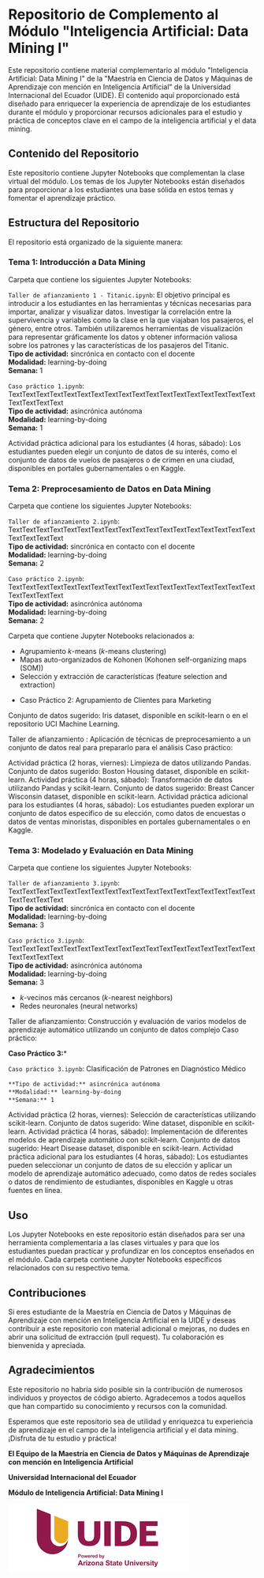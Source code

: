# Repositorio de Complemento al Módulo "Inteligencia Artificial: Data Mining I"

Este repositorio contiene material complementario al módulo "Inteligencia Artificial: Data Mining I" de la "Maestría en Ciencia de Datos y Máquinas de Aprendizaje con mención en Inteligencia Artificial" de la Universidad Internacional del Ecuador (UIDE). El contenido aquí proporcionado está diseñado para enriquecer la experiencia de aprendizaje de los estudiantes durante el módulo y proporcionar recursos adicionales para el estudio y práctica de conceptos clave en el campo de la inteligencia artificial y el data mining.

## Contenido del Repositorio

Este repositorio contiene Jupyter Notebooks que complementan la clase virtual del módulo. Los temas de los Jupyter Notebooks están diseñados para proporcionar a los estudiantes una base sólida en estos temas y fomentar el aprendizaje práctico.

## Estructura del Repositorio

El repositorio está organizado de la siguiente manera:

### **Tema 1: Introducción a Data Mining**  
Carpeta que contiene los siguientes Jupyter Notebooks:

  `Taller de afianzamiento 1 - Titanic.ipynb`: El objetivo principal es introducir a los estudiantes en las herramientas y técnicas necesarias para importar, analizar y visualizar datos. Investigar la correlación entre la supervivencia y variables como la clase en la que viajaban los pasajeros, el género, entre otros. También utilizaremos herramientas de visualización para representar gráficamente los datos y obtener información valiosa sobre los patrones y las características de los pasajeros del Titanic.  
  **Tipo de actividad:** sincrónica en contacto con el docente  
  **Modalidad:** learning-by-doing  
  **Semana:** 1  

  `Caso práctico 1.ipynb`: TextTextTextTextTextTextTextTextTextTextTextTextTextTextTextTextTextTextTextTextTextText  
  **Tipo de actividad:** asincrónica autónoma  
  **Modalidad:** learning-by-doing  
  **Semana:** 1



Actividad práctica adicional para los estudiantes (4 horas, sábado): Los estudiantes pueden elegir un conjunto de datos de su interés, como el conjunto de datos de vuelos de pasajeros o de crimen en una ciudad, disponibles en portales gubernamentales o en Kaggle. 

### **Tema 2: Preprocesamiento de Datos en Data Mining**
Carpeta que contiene los siguientes Jupyter Notebooks:

  `Taller de afianzamiento 2.ipynb`: TextTextTextTextTextTextTextTextTextTextTextTextTextTextTextTextTextTextTextTextTextText  
  **Tipo de actividad:** sincrónica en contacto con el docente  
  **Modalidad:** learning-by-doing  
  **Semana:** 2  

  `Caso práctico 2.ipynb`: TextTextTextTextTextTextTextTextTextTextTextTextTextTextTextTextTextTextTextTextTextText  
  **Tipo de actividad:** asincrónica autónoma  
  **Modalidad:** learning-by-doing  
  **Semana:** 2


 Carpeta que contiene Jupyter Notebooks relacionados a:
  - Agrupamiento *k*-means (*k*-means clustering)
  - Mapas auto-organizados de Kohonen (Kohonen self-organizing maps (SOM))
  - Selección y extracción de características (feature selection and extraction)
  * Caso Práctico 2: Agrupamiento de Clientes para Marketing

  Conjunto de datos sugerido: Iris dataset, disponible en scikit-learn o en el repositorio UCI Machine Learning.

Taller de afianzamiento : Aplicación de técnicas de preprocesamiento a un conjunto de datos real para prepararlo para el análisis
  Caso práctico:

  Actividad práctica (2 horas, viernes): Limpieza de datos utilizando Pandas.
Conjunto de datos sugerido: Boston Housing dataset, disponible en scikit-learn.
Actividad práctica (4 horas, sábado): Transformación de datos utilizando Pandas y scikit-learn.
Conjunto de datos sugerido: Breast Cancer Wisconsin dataset, disponible en scikit-learn.
Actividad práctica adicional para los estudiantes (4 horas, sábado): Los estudiantes pueden explorar un conjunto de datos específico de su elección, como datos de encuestas o datos de ventas minoristas, disponibles en portales gubernamentales o en Kaggle.

### **Tema 3: Modelado y Evaluación en Data Mining**
Carpeta que contiene los siguientes Jupyter Notebooks:

`Taller de afianzamiento 3.ipynb`: TextTextTextTextTextTextTextTextTextTextTextTextTextTextTextTextTextTextTextTextTextText  
**Tipo de actividad:** sincrónica en contacto con el docente  
**Modalidad:** learning-by-doing  
**Semana:** 3  

`Caso práctico 3.ipynb`: TextTextTextTextTextTextTextTextTextTextTextTextTextTextTextTextTextTextTextTextTextText  
**Tipo de actividad:** asincrónica autónoma  
**Modalidad:** learning-by-doing  
**Semana:** 3



  - *k*-vecinos más cercanos (*k*-nearest neighbors)
  - Redes neuronales (neural networks)


Taller de afianzamiento: Construcción y evaluación de varios modelos de aprendizaje automático utilizando un conjunto de datos complejo
  Caso práctico:

**Caso Práctico 3:*** 

  `Caso práctico 3.ipynb`: Clasificación de Patrones en Diagnóstico Médico

    **Tipo de actividad:** asincrónica autónoma  
    **Modalidad:** learning-by-doing  
    **Semana:** 1

  Actividad práctica (2 horas, viernes): Selección de características utilizando scikit-learn.
Conjunto de datos sugerido: Wine dataset, disponible en scikit-learn.
Actividad práctica (4 horas, sábado): Implementación de diferentes modelos de aprendizaje automático con scikit-learn.
Conjunto de datos sugerido: Heart Disease dataset, disponible en scikit-learn.
Actividad práctica adicional para los estudiantes (4 horas, sábado): Los estudiantes pueden seleccionar un conjunto de datos de su elección y aplicar un modelo de aprendizaje automático adecuado, como datos de redes sociales o datos de rendimiento de estudiantes, disponibles en Kaggle u otras fuentes en línea.


## Uso

Los Jupyter Notebooks en este repositorio están diseñados para ser una herramienta complementaria a las clases virtuales y para que los estudiantes puedan practicar y profundizar en los conceptos enseñados en el módulo. Cada carpeta contiene Jupyter Notebooks específicos relacionados con su respectivo tema.

## Contribuciones

Si eres estudiante de la Maestría en Ciencia de Datos y Máquinas de Aprendizaje con mención en Inteligencia Artificial en la UIDE y deseas contribuir a este repositorio con material adicional o mejoras, no dudes en abrir una solicitud de extracción (pull request). Tu colaboración es bienvenida y apreciada.

## Agradecimientos

Este repositorio no habría sido posible sin la contribución de numerosos individuos y proyectos de código abierto. Agradecemos a todos aquellos que han compartido su conocimiento y recursos con la comunidad.


Esperamos que este repositorio sea de utilidad y enriquezca tu experiencia de aprendizaje en el campo de la inteligencia artificial y el data mining. ¡Disfruta de tu estudio y práctica!



**El Equipo de la Maestría en Ciencia de Datos y Máquinas de Aprendizaje con mención en Inteligencia Artificial**

**Universidad Internacional del Ecuador**

**Módulo de Inteligencia Artificial: Data Mining I**

![Logo de la Universidad Internacional del Ecuador](UIDElogo.png)
